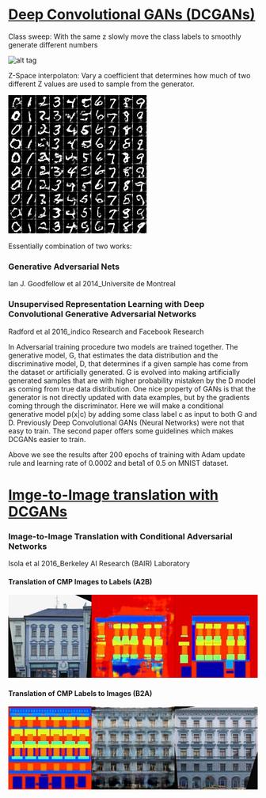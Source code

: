 # [**Deep Convolutional GANs (DCGANs)**](DCGAN.ipynb)

Class sweep: With the same z slowly move the class labels to smoothly generate different numbers

![alt tag](../trained_models/DCGAN_MNIST/class_sweep/class_sweep.gif)

Z-Space interpolaton: Vary a coefficient that determines how much of two different Z values are used to sample from the generator.

![alt tag](../trained_models/DCGAN_MNIST/zspace_sweep/zspace_sweep.gif)

Essentially combination of two works:

### Generative Adversarial Nets
Ian J. Goodfellow et al 2014_Universite de Montreal
### Unsupervised Representation Learning with Deep Convolutional Generative Adversarial Networks
Radford et al 2016_indico Research and Facebook Research

In Adversarial training procedure two models are trained together. The generative model, G, that estimates the data distribution and the discriminative model, D, that determines if a given sample has come from the dataset or artificially generated. G is evolved into making artificially generated samples that are with higher probability mistaken by the D model as coming from true data distribution. One nice property of GANs is that the generator is not directly updated with data examples, but by the gradients coming through the discriminator. Here we will make a conditional generative model p(x|c) by adding some class label c as input to both G and D.
Previously Deep Convolutional GANs (Neural Networks) were not that easy to train. The second paper offers some guidelines which makes DCGANs easier to train.

Above we see the results after 200 epochs of training with Adam update rule and learning rate of 0.0002 and beta1 of 0.5 on MNIST dataset.
# [**Imge-to-Image translation with DCGANs**](img2imgGAN.ipynb)
### Image-to-Image Translation with Conditional Adversarial Networks
Isola et al 2016_Berkeley AI Research (BAIR) Laboratory

#### Translation of CMP Images to Labels (A2B)
![alt tag](../trained_models/img2imgGAN_CMP_A2B/generated_3.jpg)

#### Translation of CMP Labels to Images (B2A)
![alt tag](../trained_models/img2imgGAN_CMP_B2A/generated_1.jpg)

